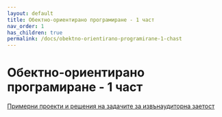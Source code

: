 ```yaml
---
layout: default
title: Обектно-ориентирано програмиране - 1 част
nav_order: 1
has_children: true
permalink: /docs/obektno-orientirano-programirane-1-chast
---
```


# Обектно-ориентирано програмиране - 1 част

[Примерни проекти и решения на задачите за извънаудиторна заетост](https://github.com/theVelislavKolesnichenko/JavaBasics)
